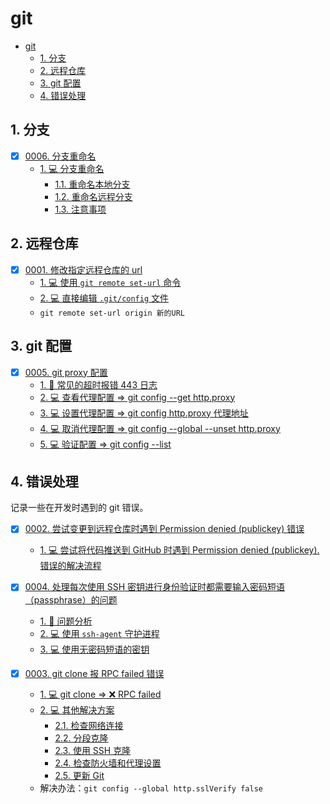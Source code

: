 # git

<!-- region:toc -->
- [git](#git)
  - [1. 分支](#1-分支)
  - [2. 远程仓库](#2-远程仓库)
  - [3. git 配置](#3-git-配置)
  - [4. 错误处理](#4-错误处理)
<!-- endregion:toc -->


## 1. 分支

- [x] [0006. 分支重命名](https://github.com/Tdahuyou/git/tree/main/0006.%20%E5%88%86%E6%94%AF%E9%87%8D%E5%91%BD%E5%90%8D/README.md) <!-- [locale](./0006.%20%E5%88%86%E6%94%AF%E9%87%8D%E5%91%BD%E5%90%8D/README.md) -->  
  - [1. 💻 分支重命名](https://github.com/Tdahuyou/git/tree/main/0006.%20%E5%88%86%E6%94%AF%E9%87%8D%E5%91%BD%E5%90%8D/README.md#1--分支重命名)
    - [1.1. 重命名本地分支](https://github.com/Tdahuyou/git/tree/main/0006.%20%E5%88%86%E6%94%AF%E9%87%8D%E5%91%BD%E5%90%8D/README.md#11-重命名本地分支)
    - [1.2. 重命名远程分支](https://github.com/Tdahuyou/git/tree/main/0006.%20%E5%88%86%E6%94%AF%E9%87%8D%E5%91%BD%E5%90%8D/README.md#12-重命名远程分支)
    - [1.3. 注意事项](https://github.com/Tdahuyou/git/tree/main/0006.%20%E5%88%86%E6%94%AF%E9%87%8D%E5%91%BD%E5%90%8D/README.md#13-注意事项)
  

## 2. 远程仓库

- [x] [0001. 修改指定远程仓库的 url](https://github.com/Tdahuyou/git/tree/main/0001.%20%E4%BF%AE%E6%94%B9%E6%8C%87%E5%AE%9A%E8%BF%9C%E7%A8%8B%E4%BB%93%E5%BA%93%E7%9A%84%20url/README.md) <!-- [locale](./0001.%20%E4%BF%AE%E6%94%B9%E6%8C%87%E5%AE%9A%E8%BF%9C%E7%A8%8B%E4%BB%93%E5%BA%93%E7%9A%84%20url/README.md) -->  
  - [1. 💻 使用 `git remote set-url` 命令](https://github.com/Tdahuyou/git/tree/main/0001.%20%E4%BF%AE%E6%94%B9%E6%8C%87%E5%AE%9A%E8%BF%9C%E7%A8%8B%E4%BB%93%E5%BA%93%E7%9A%84%20url/README.md#1--使用-git-remote-set-url-命令)
  - [2. 💻 直接编辑 `.git/config` 文件](https://github.com/Tdahuyou/git/tree/main/0001.%20%E4%BF%AE%E6%94%B9%E6%8C%87%E5%AE%9A%E8%BF%9C%E7%A8%8B%E4%BB%93%E5%BA%93%E7%9A%84%20url/README.md#2--直接编辑-gitconfig-文件)
  - `git remote set-url origin 新的URL`
  

## 3. git 配置

- [x] [0005. git proxy 配置](https://github.com/Tdahuyou/git/tree/main/0005.%20git%20proxy%20%E9%85%8D%E7%BD%AE/README.md) <!-- [locale](./0005.%20git%20proxy%20%E9%85%8D%E7%BD%AE/README.md) -->  
  - [1. 📒 常见的超时报错 443 日志](https://github.com/Tdahuyou/git/tree/main/0005.%20git%20proxy%20%E9%85%8D%E7%BD%AE/README.md#1--常见的超时报错-443-日志)
  - [2. 💻 查看代理配置 => git config --get http.proxy](https://github.com/Tdahuyou/git/tree/main/0005.%20git%20proxy%20%E9%85%8D%E7%BD%AE/README.md#2--查看代理配置-=>-git-config---get-httpproxy)
  - [3. 💻 设置代理配置 => git config http.proxy 代理地址](https://github.com/Tdahuyou/git/tree/main/0005.%20git%20proxy%20%E9%85%8D%E7%BD%AE/README.md#3--设置代理配置-=>-git-config-httpproxy-代理地址)
  - [4. 💻 取消代理配置 => git config --global --unset http.proxy](https://github.com/Tdahuyou/git/tree/main/0005.%20git%20proxy%20%E9%85%8D%E7%BD%AE/README.md#4--取消代理配置-=>-git-config---global---unset-httpproxy)
  - [5. 💻 验证配置 => git config --list](https://github.com/Tdahuyou/git/tree/main/0005.%20git%20proxy%20%E9%85%8D%E7%BD%AE/README.md#5--验证配置-=>-git-config---list)
  

## 4. 错误处理

记录一些在开发时遇到的 git 错误。

- [x] [0002. 尝试变更到远程仓库时遇到 Permission denied (publickey) 错误](https://github.com/Tdahuyou/git/tree/main/0002.%20%E5%B0%9D%E8%AF%95%E5%8F%98%E6%9B%B4%E5%88%B0%E8%BF%9C%E7%A8%8B%E4%BB%93%E5%BA%93%E6%97%B6%E9%81%87%E5%88%B0%20Permission%20denied%20(publickey)%20%E9%94%99%E8%AF%AF/README.md) <!-- [locale](./0002.%20%E5%B0%9D%E8%AF%95%E5%8F%98%E6%9B%B4%E5%88%B0%E8%BF%9C%E7%A8%8B%E4%BB%93%E5%BA%93%E6%97%B6%E9%81%87%E5%88%B0%20Permission%20denied%20(publickey)%20%E9%94%99%E8%AF%AF/README.md) -->  
  - [1. 💻 尝试将代码推送到 GitHub 时遇到 Permission denied (publickey). 错误的解决流程](https://github.com/Tdahuyou/git/tree/main/0002.%20%E5%B0%9D%E8%AF%95%E5%8F%98%E6%9B%B4%E5%88%B0%E8%BF%9C%E7%A8%8B%E4%BB%93%E5%BA%93%E6%97%B6%E9%81%87%E5%88%B0%20Permission%20denied%20(publickey)%20%E9%94%99%E8%AF%AF/README.md#1--尝试将代码推送到-github-时遇到-permission-denied-(publickey)-错误的解决流程)
  

- [x] [0004. 处理每次使用 SSH 密钥进行身份验证时都需要输入密码短语（passphrase）的问题](https://github.com/Tdahuyou/git/tree/main/0004.%20%E5%A4%84%E7%90%86%E6%AF%8F%E6%AC%A1%E4%BD%BF%E7%94%A8%20SSH%20%E5%AF%86%E9%92%A5%E8%BF%9B%E8%A1%8C%E8%BA%AB%E4%BB%BD%E9%AA%8C%E8%AF%81%E6%97%B6%E9%83%BD%E9%9C%80%E8%A6%81%E8%BE%93%E5%85%A5%E5%AF%86%E7%A0%81%E7%9F%AD%E8%AF%AD%EF%BC%88passphrase%EF%BC%89%E7%9A%84%E9%97%AE%E9%A2%98/README.md) <!-- [locale](./0004.%20%E5%A4%84%E7%90%86%E6%AF%8F%E6%AC%A1%E4%BD%BF%E7%94%A8%20SSH%20%E5%AF%86%E9%92%A5%E8%BF%9B%E8%A1%8C%E8%BA%AB%E4%BB%BD%E9%AA%8C%E8%AF%81%E6%97%B6%E9%83%BD%E9%9C%80%E8%A6%81%E8%BE%93%E5%85%A5%E5%AF%86%E7%A0%81%E7%9F%AD%E8%AF%AD%EF%BC%88passphrase%EF%BC%89%E7%9A%84%E9%97%AE%E9%A2%98/README.md) -->  
  - [1. 📒 问题分析](https://github.com/Tdahuyou/git/tree/main/0004.%20%E5%A4%84%E7%90%86%E6%AF%8F%E6%AC%A1%E4%BD%BF%E7%94%A8%20SSH%20%E5%AF%86%E9%92%A5%E8%BF%9B%E8%A1%8C%E8%BA%AB%E4%BB%BD%E9%AA%8C%E8%AF%81%E6%97%B6%E9%83%BD%E9%9C%80%E8%A6%81%E8%BE%93%E5%85%A5%E5%AF%86%E7%A0%81%E7%9F%AD%E8%AF%AD%EF%BC%88passphrase%EF%BC%89%E7%9A%84%E9%97%AE%E9%A2%98/README.md#1--问题分析)
  - [2. 💻 使用 `ssh-agent` 守护进程](https://github.com/Tdahuyou/git/tree/main/0004.%20%E5%A4%84%E7%90%86%E6%AF%8F%E6%AC%A1%E4%BD%BF%E7%94%A8%20SSH%20%E5%AF%86%E9%92%A5%E8%BF%9B%E8%A1%8C%E8%BA%AB%E4%BB%BD%E9%AA%8C%E8%AF%81%E6%97%B6%E9%83%BD%E9%9C%80%E8%A6%81%E8%BE%93%E5%85%A5%E5%AF%86%E7%A0%81%E7%9F%AD%E8%AF%AD%EF%BC%88passphrase%EF%BC%89%E7%9A%84%E9%97%AE%E9%A2%98/README.md#2--使用-ssh-agent-守护进程)
  - [3. 💻 使用无密码短语的密钥](https://github.com/Tdahuyou/git/tree/main/0004.%20%E5%A4%84%E7%90%86%E6%AF%8F%E6%AC%A1%E4%BD%BF%E7%94%A8%20SSH%20%E5%AF%86%E9%92%A5%E8%BF%9B%E8%A1%8C%E8%BA%AB%E4%BB%BD%E9%AA%8C%E8%AF%81%E6%97%B6%E9%83%BD%E9%9C%80%E8%A6%81%E8%BE%93%E5%85%A5%E5%AF%86%E7%A0%81%E7%9F%AD%E8%AF%AD%EF%BC%88passphrase%EF%BC%89%E7%9A%84%E9%97%AE%E9%A2%98/README.md#3--使用无密码短语的密钥)
  

- [x] [0003. git clone 报 RPC failed 错误](https://github.com/Tdahuyou/git/tree/main/0003.%20git%20clone%20%E6%8A%A5%20RPC%20failed%20%E9%94%99%E8%AF%AF/README.md) <!-- [locale](./0003.%20git%20clone%20%E6%8A%A5%20RPC%20failed%20%E9%94%99%E8%AF%AF/README.md) -->  
  - [1. 💻 git clone => ❌ RPC failed](https://github.com/Tdahuyou/git/tree/main/0003.%20git%20clone%20%E6%8A%A5%20RPC%20failed%20%E9%94%99%E8%AF%AF/README.md#1--git-clone-=>--rpc-failed)
  - [2. 💻 其他解决方案](https://github.com/Tdahuyou/git/tree/main/0003.%20git%20clone%20%E6%8A%A5%20RPC%20failed%20%E9%94%99%E8%AF%AF/README.md#2--其他解决方案)
    - [2.1. 检查网络连接](https://github.com/Tdahuyou/git/tree/main/0003.%20git%20clone%20%E6%8A%A5%20RPC%20failed%20%E9%94%99%E8%AF%AF/README.md#21-检查网络连接)
    - [2.2. 分段克隆](https://github.com/Tdahuyou/git/tree/main/0003.%20git%20clone%20%E6%8A%A5%20RPC%20failed%20%E9%94%99%E8%AF%AF/README.md#22-分段克隆)
    - [2.3. 使用 SSH 克隆](https://github.com/Tdahuyou/git/tree/main/0003.%20git%20clone%20%E6%8A%A5%20RPC%20failed%20%E9%94%99%E8%AF%AF/README.md#23-使用-ssh-克隆)
    - [2.4. 检查防火墙和代理设置](https://github.com/Tdahuyou/git/tree/main/0003.%20git%20clone%20%E6%8A%A5%20RPC%20failed%20%E9%94%99%E8%AF%AF/README.md#24-检查防火墙和代理设置)
    - [2.5. 更新 Git](https://github.com/Tdahuyou/git/tree/main/0003.%20git%20clone%20%E6%8A%A5%20RPC%20failed%20%E9%94%99%E8%AF%AF/README.md#25-更新-git)
  - 解决办法：`git config --global http.sslVerify false`
  
